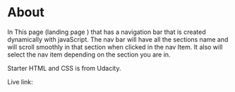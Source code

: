 # About

In This page (landing page ) that has a navigation bar that is created dynamically with javaScript. The nav bar will have all the sections name and will scroll smoothly in that section when clicked in the nav Item. It also will select the nav item depending on the section you are in.

Starter HTML and CSS is from Udacity.

Live link:
